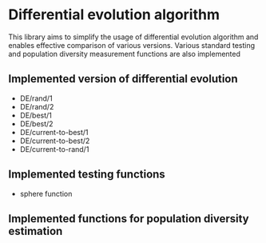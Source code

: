 # Differential evolution algorithm
This library aims to simplify the usage of differential evolution algorithm and enables effective comparison of various versions.
Various standard testing and population diversity measurement functions are also implemented 

## Implemented version of differential evolution
- DE/rand/1
- DE/rand/2
- DE/best/1
- DE/best/2
- DE/current-to-best/1
- DE/current-to-best/2
- DE/current-to-rand/1

## Implemented testing functions
- sphere function


## Implemented functions for population diversity estimation

